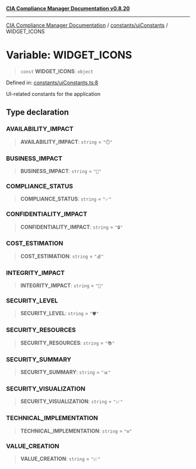 [**CIA Compliance Manager Documentation v0.8.20**](../../../README.md)

***

[CIA Compliance Manager Documentation](../../../modules.md) / [constants/uiConstants](../README.md) / WIDGET\_ICONS

# Variable: WIDGET\_ICONS

> `const` **WIDGET\_ICONS**: `object`

Defined in: [constants/uiConstants.ts:8](https://github.com/Hack23/cia-compliance-manager/blob/9180e2700dca841f6711d7243c036db4de73db57/src/constants/uiConstants.ts#L8)

UI-related constants for the application

## Type declaration

### AVAILABILITY\_IMPACT

> **AVAILABILITY\_IMPACT**: `string` = `"⏱️"`

### BUSINESS\_IMPACT

> **BUSINESS\_IMPACT**: `string` = `"🏢"`

### COMPLIANCE\_STATUS

> **COMPLIANCE\_STATUS**: `string` = `"✅"`

### CONFIDENTIALITY\_IMPACT

> **CONFIDENTIALITY\_IMPACT**: `string` = `"🔒"`

### COST\_ESTIMATION

> **COST\_ESTIMATION**: `string` = `"💰"`

### INTEGRITY\_IMPACT

> **INTEGRITY\_IMPACT**: `string` = `"🔐"`

### SECURITY\_LEVEL

> **SECURITY\_LEVEL**: `string` = `"🛡️"`

### SECURITY\_RESOURCES

> **SECURITY\_RESOURCES**: `string` = `"📚"`

### SECURITY\_SUMMARY

> **SECURITY\_SUMMARY**: `string` = `"📊"`

### SECURITY\_VISUALIZATION

> **SECURITY\_VISUALIZATION**: `string` = `"📈"`

### TECHNICAL\_IMPLEMENTATION

> **TECHNICAL\_IMPLEMENTATION**: `string` = `"⚙️"`

### VALUE\_CREATION

> **VALUE\_CREATION**: `string` = `"💹"`
